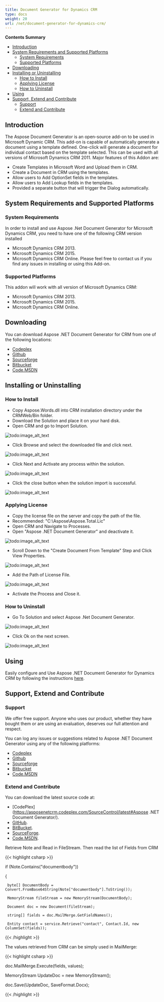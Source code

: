 ```yaml
---
title: Document Generator for Dynamics CRM
type: docs
weight: 20
url: /net/document-generator-for-dynamics-crm/
---
```


**Contents Summary**

- [Introduction](#DocumentGeneratorforDynamicsCRM-Introduction)
- [System Requirements and Supported Platforms](#DocumentGeneratorforDynamicsCRM-SystemRequirementsandSupportedPlatforms) 
  - [System Requirements](#DocumentGeneratorforDynamicsCRM-SystemRequirements)
  - [Supported Platforms](#DocumentGeneratorforDynamicsCRM-SupportedPlatforms)
- [Downloading](#DocumentGeneratorforDynamicsCRM-Downloading)
- [Installing or Uninstalling](#DocumentGeneratorforDynamicsCRM-InstallingorUninstalling) 
  - [How to Install](#DocumentGeneratorforDynamicsCRM-HowtoInstall)
  - [Applying License](#DocumentGeneratorforDynamicsCRM-ApplyingLicense)
  - [How to Uninstall](#DocumentGeneratorforDynamicsCRM-HowtoUninstall)
- [Using](#DocumentGeneratorforDynamicsCRM-Using)
- [Support, Extend and Contribute](#DocumentGeneratorforDynamicsCRM-Support,ExtendandContribute) 
  - [Support](#DocumentGeneratorforDynamicsCRM-Support)
  - [Extend and Contribute](#DocumentGeneratorforDynamicsCRM-ExtendandContribute)
## **Introduction**
The Aspose Document Generator is an open-source add-on to be used in Microsoft Dynamic CRM. This add-on is capable of automatically generate a document using a template defined. One-click will generate a document for individual contact based on the template selected. This can be used with all versions of Microsoft Dynamics CRM 2011.
Major features of this Addon are:

- Create Templates in Microsoft Word and Upload them in CRM.
- Create a Document in CRM using the templates.
- Allow users to Add OptionSet fields in the templates.
- Allow users to Add Lookup fields in the templates.
- Provided a separate button that will trigger the Dialog automatically.
## **System Requirements and Supported Platforms**
### **System Requirements**
In order to install and use Aspose .Net Document Generator for Microsoft Dynamics CRM, you need to have one of the following CRM version installed

- Microsoft Dynamics CRM 2013.
- Microsoft Dynamics CRM 2015.
- Microsoft Dynamics CRM Online.
  Please feel free to contact us if you find any issues in installing or using this Add-on.
### **Supported Platforms**
This addon will work with all version of Microsoft Dynamics CRM:

- Microsoft Dynamics CRM 2013.
- Microsoft Dynamics CRM 2015.
- Microsoft Dynamics CRM Online.
## **Downloading**
You can download Aspose .NET Document Generator for CRM from one of the following locations:

- [Codeplex](http://goo.gl/eMcjA9)
- [Github](http://goo.gl/rrLOLu)
- [Sourceforge](http://goo.gl/mua233)
- [Bitbucket](http://goo.gl/ngjuJg)
- [Code.MSDN](http://goo.gl/bqPhfr)
## **Installing or Uninstalling**
### **How to Install**
- Copy Aspose.Words.dll into CRM installation directory under the CRMWeb/Bin folder.
- Download the Solution and place it on your hard disk.
- Open CRM and go to Import Solution. 

![todo:image_alt_text](document-generator-for-dynamics-crm_1)

- Click Browse and select the downloaded file and click next. 

![todo:image_alt_text](document-generator-for-dynamics-crm_2)

- Click Next and Activate any process within the solution. 

![todo:image_alt_text](document-generator-for-dynamics-crm_3)

- Click the close button when the solution import is successful. 

![todo:image_alt_text](document-generator-for-dynamics-crm_4)
### **Applying License**
- Copy the license file on the server and copy the path of the file.
- Recommended: "C:\Aspose\Aspose.Total.Lic"
- Open CRM and Navigate to Processes.
- Open "Aspose .NET Document Generator" and deactivate it. 

![todo:image_alt_text](document-generator-for-dynamics-crm_5)

- Scroll Down to the "Create Document From Template" Step and Click View Properties. 

![todo:image_alt_text](document-generator-for-dynamics-crm_6)

- Add the Path of License File. 

![todo:image_alt_text](document-generator-for-dynamics-crm_7)

- Activate the Process and Close it.
### **How to Uninstall**
- Go To Solution and select Aspose .Net Document Generator. 

![todo:image_alt_text](document-generator-for-dynamics-crm_8)

- Click Ok on the next screen. 

![todo:image_alt_text](document-generator-for-dynamics-crm_9)
## **Using**
Easily configure and Use Aspose .NET Document Generator for Dynamics CRM by following the instructions [here](http://docs.aspose.com/docs/display/wordsnet/Using+and+Configuring+CRM+Document+Generator).
## **Support, Extend and Contribute**
### **Support**
We offer free support. Anyone who uses our product, whether they have bought them or are using an evaluation, deserves our full attention and respect.

You can log any issues or suggestions related to Aspose .NET Document Generator using any of the following platforms:

- [Codeplex](http://goo.gl/eMcjA9)
- [Github](http://goo.gl/rrLOLu)
- [Sourceforge](http://goo.gl/mua233)
- [Bitbucket](http://goo.gl/ngjuJg)
- [Code.MSDN](http://goo.gl/bqPhfr)
### **Extend and Contribute**
You can download the latest source code at:

- [CodePlex](https://asposenetcrm.codeplex.com/SourceControl/latest#Aspose .NET Document Generator/).
- [GitHub](https://github.com/asposemarketplace/asposenetcrm/tree/AsposeDocumentGenerator-1.0.0.2011/Aspose%20.NET%20Document%20Generator/Source%20Code).
- [BitBucket](https://bitbucket.org/asposemarketplace/aspose-.net-for-dynamics-crm/src/7ce93ebc181bba2b22539bfe183c68872f812070/Aspose%20.NET%20Document%20Generator/Source%20Code/?at=master).
- [SourceForge](http://sourceforge.net/p/asposenetcrm/code/ci/master/tree/Aspose%20.NET%20Document%20Generator/Source%20Code/).
- [Code.MSDN](https://code.msdn.microsoft.com/Aspose-NET-Document-1b4405dd/view/SourceCode#content).

Retrieve Note and Read in FileStream. Then read the list of Fields from CRM

{{< highlight csharp >}}

 if (Note.Contains("documentbody"))

{

     byte[] DocumentBody = Convert.FromBase64String(Note["documentbody"].ToString());

     MemoryStream fileStream = new MemoryStream(DocumentBody);

     Document doc = new Document(fileStream);

     string[] fields = doc.MailMerge.GetFieldNames();

     Entity contact = service.Retrieve("contact", Contact.Id, new ColumnSet(fields));


{{< /highlight >}}

The values retrieved from CRM can be simply used in MailMerge:

{{< highlight csharp >}}

 doc.MailMerge.Execute(fields, values);

MemoryStream UpdateDoc = new MemoryStream();

doc.Save(UpdateDoc, SaveFormat.Docx);


{{< /highlight >}}
